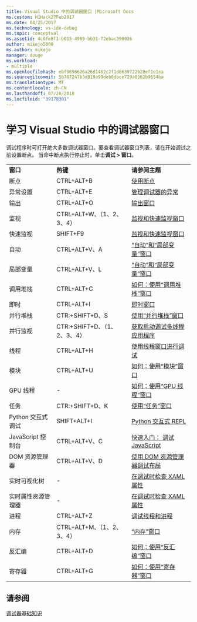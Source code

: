 ```yaml
---
title: Visual Studio 中的调试器窗口 |Microsoft Docs
ms.custom: H1Hack27Feb2017
ms.date: 04/25/2017
ms.technology: vs-ide-debug
ms.topic: conceptual
ms.assetid: 4c6fe8f1-b015-4989-bb31-72ebac390026
author: mikejo5000
ms.author: mikejo
manager: douge
ms.workload:
- multiple
ms.openlocfilehash: ebf9896626a26d1462c2f1d8639722b28ef1e1ea
ms.sourcegitcommit: 5b767247b3d819a99deb0dbce729a0562b9654ba
ms.translationtype: MT
ms.contentlocale: zh-CN
ms.lasthandoff: 07/20/2018
ms.locfileid: "39178301"
---
```

# <a name="learn-about-debugger-windows-in-visual-studio"></a>学习 Visual Studio 中的调试器窗口

调试程序时可打开绝大多数调试器窗口。要查看调试器窗口列表，请在开始调试之前设置断点。 当命中断点执行停止时，单击**调试 > 窗口**。

||||
|-|-|-|
|**窗口**|**热键**|**请参阅主题**|
|断点|CTRL+ALT+B|[使用断点](../debugger/using-breakpoints.md)|
|异常设置|CTRL+ALT+E|[管理调试器的异常](../debugger/managing-exceptions-with-the-debugger.md)|
|输出|CTRL+ALT+O|[输出窗口](../ide/reference/output-window.md)|
|监视|CTRL+ALT+W、（1、2、3、4）|[监视和快速监视窗口](../debugger/watch-and-quickwatch-windows.md)|
|快速监视|SHIFT+F9|[监视和快速监视窗口](../debugger/watch-and-quickwatch-windows.md)|
|自动|CTRL+ALT+V、A|[“自动”和“局部变量”窗口](../debugger/autos-and-locals-windows.md)|
|局部变量|CTRL+ALT+V、L|[“自动”和“局部变量”窗口](../debugger/autos-and-locals-windows.md)|
|调用堆栈|CTRL+ALT+C|[如何：使用“调用堆栈”窗口](../debugger/how-to-use-the-call-stack-window.md)|
|即时|CTRL+ALT+I|[即时窗口](../ide/reference/immediate-window.md)|
|并行堆栈|CTR:+SHIFT+D、S|[使用“并行堆栈”窗口](../debugger/using-the-parallel-stacks-window.md)|
|并行监视|CTR:+SHIFT+D、（1、2、3、4）|[获取启动调试多线程应用程序](../debugger/get-started-debugging-multithreaded-apps.md)|
|线程|CTRL+ALT+H|[使用线程窗口进行调试](../debugger/how-to-use-the-threads-window.md)|
|模块|CTRL+ALT+U|[如何：使用“模块”窗口](../debugger/how-to-use-the-modules-window.md)|
|GPU 线程|-|[如何：使用“GPU 线程”窗口](../debugger/how-to-use-the-gpu-threads-window.md)|
|任务|CTR:+SHIFT+D、K|[使用“任务”窗口](../debugger/using-the-tasks-window.md)|
|Python 交互式调试|SHIFT+ALT+I|[Python 交互式 REPL](../python/python-interactive-repl-in-visual-studio.md)|
|JavaScript 控制台|CTRL+ALT+V、C|[快速入门： 调试 JavaScript](../debugger/quickstart-debug-javascript-using-the-console.md)|
|DOM 资源管理器|CTRL+ALT+V、D|[使用 DOM 资源管理器调试布局](../debugger/debug-layout-using-dom-explorer.md)|
|实时可视化树|-|[在调试时检查 XAML 属性](../debugger/inspect-xaml-properties-while-debugging.md)|
|实时属性资源管理器|-|[在调试时检查 XAML 属性](../debugger/inspect-xaml-properties-while-debugging.md)|
|进程|CTRL+ALT+Z|[调试线程和进程](../debugger/debug-threads-and-processes.md)|
|内存|CTRL+ALT+M、（1、2、3、4）|[“内存”窗口](../debugger/memory-windows.md)|
|反汇编|CTRL+ALT+D|[如何：使用“反汇编”窗口](../debugger/how-to-use-the-disassembly-window.md)|
|寄存器|CTRL+ALT+G|[如何：使用“寄存器”窗口](../debugger/how-to-use-the-registers-window.md)|

## <a name="see-also"></a>请参阅

[调试器基础知识](../debugger/getting-started-with-the-debugger.md)